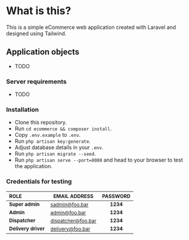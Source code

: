 
# What is this?
This is a simple eCommerce web application created with Laravel and designed using Tailwind.

## Application objects
* TODO

### Server requirements
* TODO

### Installation
* Clone this repository.
* Run `cd ecommerce && composer install`.
* Copy `.env.example` to `.env`.
* Run `php artisan key:generate`.
* Adjust database details in your `.env`.
* Run `php artisan migrate --seed`.
* Run `php artisan serve --port=8080` and head to your browser to test the application.

### Credentials for testing
| <sub>ROLE</sub>                | <sub>EMAIL ADDRESS</sub>      | <sub>PASSWORD</sub> |
|:-------------------------------|------------------------------|:-------------------:|
| __<sub>Super admin</sub>__     | <sub>sadmin@foo.bar<sub>     | __<sub>1234</sub>__ |
| __<sub>Admin</sub>__           | <sub>admin@foo.bar<sub>      | __<sub>1234</sub>__ |
| __<sub>Dispatcher</sub>__      | <sub>dispatcher@foo.bar<sub> | __<sub>1234</sub>__ |
| __<sub>Delivery driver</sub>__ | <sub>delivery@foo.bar<sub>   | __<sub>1234</sub>__ |
